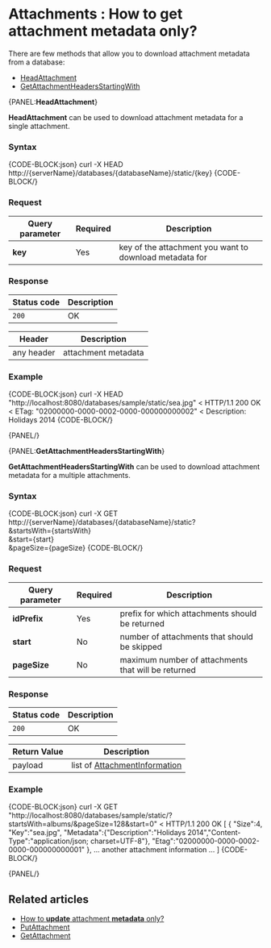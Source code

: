 # Attachments : How to get attachment metadata only?

There are few methods that allow you to download attachment metadata from a database:   
- [HeadAttachment](../../../../client-api/commands/attachments/how-to/get-attachment-metadata-only#head)   
- [GetAttachmentHeadersStartingWith](../../../../client-api/commands/attachments/how-to/get-attachment-metadata-only#getattachmentheadersstartingwith)   

{PANEL:**HeadAttachment**}

**HeadAttachment** can be used to download attachment metadata for a single attachment.

### Syntax


{CODE-BLOCK:json}
  curl -X HEAD http://{serverName}/databases/{databaseName}/static/{key}
{CODE-BLOCK/}

### Request

| Query parameter | Required | Description |
| ------------- | -- | ---- |
| **key** | Yes | key of the attachment you want to download metadata for |

### Response

| Status code | Description |
| ----------- | - |
| `200` | OK |

| Header | Description |
| -------- | - |
| any header | attachment metadata |

### Example

{CODE-BLOCK:json}
curl -X HEAD "http://localhost:8080/databases/sample/static/sea.jpg"
< HTTP/1.1 200 OK
< ETag: "02000000-0000-0002-0000-000000000002"
< Description: Holidays 2014
{CODE-BLOCK/}

{PANEL/}

{PANEL:**GetAttachmentHeadersStartingWith**}

**GetAttachmentHeadersStartingWith** can be used to download attachment metadata for a multiple attachments.

### Syntax


{CODE-BLOCK:json}
  curl -X GET http://{serverName}/databases/{databaseName}/static? \
	&startsWith={startsWith}  \
	&start={start} \
	&pageSize={pageSize}
{CODE-BLOCK/}

### Request

| Query parameter | Required | Description |
| ------------- | -- | ---- |
| **idPrefix** | Yes | prefix for which attachments should be returned |
| **start** | No | number of attachments that should be skipped |
| **pageSize** | No | maximum number of attachments that will be returned |

### Response

| Status code | Description |
| ----------- | - |
| `200` | OK |

| Return Value | Description |
| ------------- | ------------- |
| payload | list of [AttachmentInformation](../../../../glossary/attachment-information) |


### Example


{CODE-BLOCK:json}
curl -X GET "http://localhost:8080/databases/sample/static/?startsWith=albums/&pageSize=128&start=0"
< HTTP/1.1 200 OK
[
	{
		"Size":4,
		"Key":"sea.jpg",
		"Metadata":{"Description":"Holidays 2014","Content-Type":"application/json; charset=UTF-8"},
		"Etag":"02000000-0000-0002-0000-000000000001"
	},
	... another attachment information ...
]
{CODE-BLOCK/}

{PANEL/}


## Related articles

- [How to **update** attachment **metadata** only?](../../../../client-api/commands/attachments/how-to/update-attachment-metadata-only)  
- [PutAttachment](../../../../client-api/commands/attachments/put)  
- [GetAttachment](../../../../client-api/commands/attachments/get)  